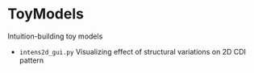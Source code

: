 # ToyModels
Intuition-building toy models

 * `intens2d_gui.py` Visualizing effect of structural variations on 2D CDI pattern
